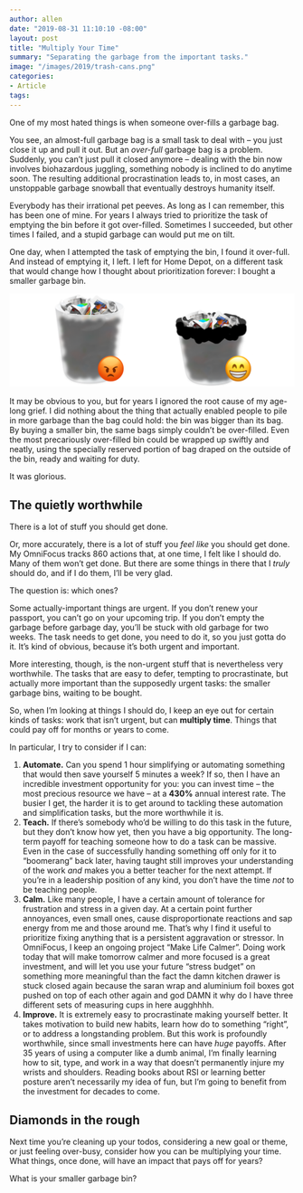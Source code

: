 ```yaml
---
author: allen
date: "2019-08-31 11:10:10 -08:00"
layout: post
title: "Multiply Your Time"
summary: "Separating the garbage from the important tasks."
image: "/images/2019/trash-cans.png"
categories:
- Article
tags:
---
```


One of my most hated things is when someone over-fills a garbage bag.

You see, an almost-full garbage bag is a small task to deal with – you just close it up and pull it out. But an *over-full* garbage bag is a problem. Suddenly, you can’t just pull it closed anymore – dealing with the bin now involves biohazardous juggling, something nobody is inclined to do anytime soon. The resulting additional procrastination leads to, in most cases, an unstoppable garbage snowball that eventually destroys humanity itself.

Everybody has their irrational pet peeves. As long as I can remember, this has been one of mine. For years I always tried to prioritize the task of emptying the bin before it got over-filled. Sometimes I succeeded, but other times I failed, and a stupid garbage can would put me on tilt.

One day, when I attempted the task of emptying the bin, I found it over-full. And instead of emptying it, I left. I left for Home Depot, on a different task that would change how I thought about prioritization forever: I bought a smaller garbage bin.

<img src="/images/2019/trash-cans.png">

It may be obvious to you, but for years I ignored the root cause of my age-long grief. I did nothing about the thing that actually enabled people to pile in more garbage than the bag could hold: the bin was bigger than its bag. By buying a smaller bin, the same bags simply couldn’t be over-filled. Even the most precariously over-filled bin could be wrapped up swiftly and neatly, using the specially reserved portion of bag draped on the outside of the bin, ready and waiting for duty.


It was glorious.

## The quietly worthwhile

There is a lot of stuff you should get done.

Or, more accurately, there is a lot of stuff you *feel like* you should get done. My OmniFocus tracks 860 actions that, at one time, I felt like I should do. Many of them won’t get done. But there are some things in there that I *truly* should do, and if I do them, I’ll be very glad.

The question is: which ones?

Some actually-important things are urgent. If you don’t renew your passport, you can’t go on your upcoming trip. If you don’t empty the garbage before garbage day, you’ll be stuck with old garbage for two weeks. The task needs to get done, you need to do it, so you just gotta do it. It’s kind of obvious, because it’s both urgent and important.

More interesting, though, is the non-urgent stuff that is nevertheless very worthwhile. The tasks that are easy to defer, tempting to procrastinate, but actually more important than the supposedly urgent tasks: the smaller garbage bins, waiting to be bought.

So, when I’m looking at things I should do, I keep an eye out for certain kinds of tasks: work that isn’t urgent, but can **multiply time**. Things that could pay off for months or years to come.

In particular, I try to consider if I can:

1. **Automate.** Can you spend 1 hour simplifying or automating something that would then save yourself 5 minutes a week? If so, then I have an incredible investment opportunity for you: you can invest time – the most precious resource we have – at a **430%** annual interest rate. The busier I get, the harder it is to get around to tackling these automation and simplification tasks, but the more worthwhile it is.
2. **Teach.** If there’s somebody who’d be willing to do this task in the future, but they don’t know how yet, then you have a big opportunity. The long-term payoff for teaching someone how to do a task can be massive. Even in the case of successfully handing something off only for it to “boomerang” back later, having taught still improves your understanding of the work *and* makes you a better teacher for the next attempt. If you’re in a leadership position of any kind, you don’t have the time *not* to be teaching people.
3. **Calm.** Like many people, I have a certain amount of tolerance for frustration and stress in a given day.  At a certain point further annoyances, even small ones, cause disproportionate reactions and sap energy from me and those around me. That’s why I find it useful to prioritize fixing anything that is a persistent aggravation or stressor. In OmniFocus, I keep an ongoing project “Make Life Calmer”. Doing work today that will make tomorrow calmer and more focused is a great investment, and will let you use your future “stress budget” on something more meaningful than the fact the damn kitchen drawer is stuck closed again because the saran wrap and aluminium foil boxes got pushed on top of each other again and god DAMN it why do I have three different sets of measuring cups in here augghhhh.
4. **Improve.** It is extremely easy to procrastinate making yourself better. It takes motivation to build new habits, learn how do to something “right”, or to address a longstanding problem. But this work is profoundly worthwhile, since small investments here can have *huge* payoffs. After 35 years of using a computer like a dumb animal, I’m finally learning how to sit, type, and work in a way that doesn’t permanently injure my wrists and shoulders.  Reading books about RSI or learning better posture aren’t necessarily my idea of fun, but I’m going to benefit from the investment for decades to come.

## Diamonds in the rough
Next time you’re cleaning up your todos, considering a new goal or theme, or just feeling over-busy, consider how you can be multiplying your time. What things, once done, will have an impact that pays off for years?

What is your smaller garbage bin?
